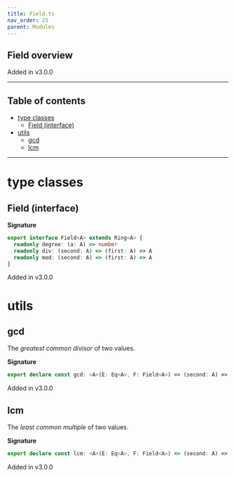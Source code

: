 ```yaml
---
title: Field.ts
nav_order: 25
parent: Modules
---
```


## Field overview

Added in v3.0.0

---

<h2 class="text-delta">Table of contents</h2>

- [type classes](#type-classes)
  - [Field (interface)](#field-interface)
- [utils](#utils)
  - [gcd](#gcd)
  - [lcm](#lcm)

---

# type classes

## Field (interface)

**Signature**

```ts
export interface Field<A> extends Ring<A> {
  readonly degree: (a: A) => number
  readonly div: (second: A) => (first: A) => A
  readonly mod: (second: A) => (first: A) => A
}
```

Added in v3.0.0

# utils

## gcd

The _greatest common divisor_ of two values.

**Signature**

```ts
export declare const gcd: <A>(E: Eq<A>, F: Field<A>) => (second: A) => (first: A) => A
```

Added in v3.0.0

## lcm

The _least common multiple_ of two values.

**Signature**

```ts
export declare const lcm: <A>(E: Eq<A>, F: Field<A>) => (second: A) => (first: A) => A
```

Added in v3.0.0
